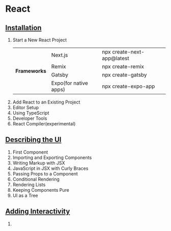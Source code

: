 <h1>React</h1>

<h2><a href="https://react.dev/learn/installation">Installation</a></h2>
<ol>
    <li>Start a New React Project</li>
    <table>
        <tr>
            <th rowspan="4">Frameworks</th>
            <td>Next.js</td>
            <td>npx create-next-app@latest</td>
        </tr>
        <tr>
            <td>Remix</td>
            <td>npx create-remix</td>   
        </tr>
        <tr>
            <td>Gatsby</td>
            <td>npx create-gatsby</td>   
        </tr>
        <tr>
            <td>Expo(for native apps)</td>
            <td>npx create-expo-app</td>   
        </tr>
    </table>
    <li>Add React to an Existing Project</li>
    <li>Editor Setup</li>
    <li>Using TypeScript</li>
    <li>Developer Tools</li>
    <li>React Compiler(experimental)</li>
</ol>

<h2><a href="https://react.dev/learn/describing-the-ui">Describing the UI</a></h2>
<ol>
    <li>First Component</li>
    <li>Importing and Exporting Components</li>
    <li>Writing Markup with JSX</li>
    <li>JavaScript in JSX with Curly Braces</li>
    <li>Passing Props to a Component</li>
    <li>Conditional Rendering</li>
    <li>Rendering Lists</li>
    <li>Keeping Components Pure</li>
    <li>UI as a Tree</li>
</ol>

<h2><a href="https://react.dev/learn/adding-interactivity">Adding Interactivity</a></h2>
<ol>
    <li></li>
</ol>